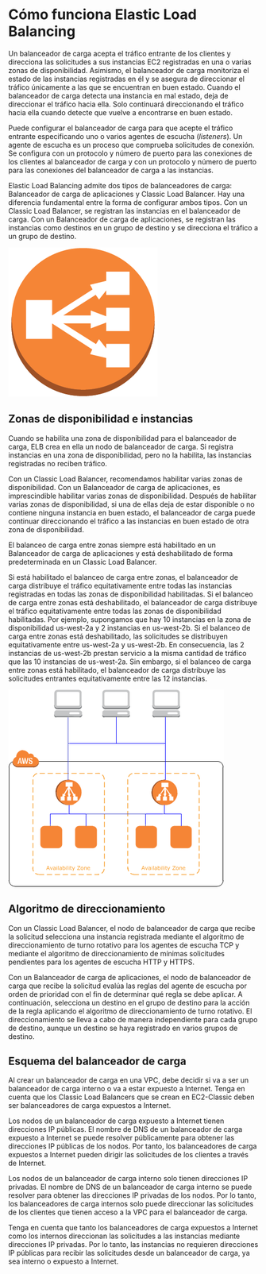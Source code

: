# Cómo funciona Elastic Load Balancing

Un balanceador de carga acepta el tráfico entrante de los clientes y direcciona las solicitudes a sus instancias EC2 registradas en una o varias zonas de disponibilidad. Asimismo, el balanceador de carga monitoriza el estado de las instancias registradas en él y se asegura de direccionar el tráfico únicamente a las que se encuentran en buen estado. Cuando el balanceador de carga detecta una instancia en mal estado, deja de direccionar el tráfico hacia ella. Solo continuará direccionando el tráfico hacia ella cuando detecte que vuelve a encontrarse en buen estado.

Puede configurar el balanceador de carga para que acepte el tráfico entrante especificando uno o varios agentes de escucha (*listeners*). Un agente de escucha es un proceso que comprueba solicitudes de conexión. Se configura con un protocolo y número de puerto para las conexiones de los clientes al balanceador de carga y con un protocolo y número de puerto para las conexiones del balanceador de carga a las instancias.

Elastic Load Balancing admite dos tipos de balanceadores de carga: Balanceador de carga de aplicaciones y Classic Load Balancer. Hay una diferencia fundamental entre la forma de configurar ambos tipos. Con un Classic Load Balancer, se registran las instancias en el balanceador de carga. Con un Balanceador de carga de aplicaciones, se registran las instancias como destinos en un grupo de destino y se direcciona el tráfico a un grupo de destino.

![alt text](https://raw.githubusercontent.com/conapps/conapps-iot/master/AWS%20Cloud/EC2/ELB/images/logo.png "Logo ELB")

## Zonas de disponibilidad e instancias

Cuando se habilita una zona de disponibilidad para el balanceador de carga, ELB crea en ella un nodo de balanceador de carga. Si registra instancias en una zona de disponibilidad, pero no la habilita, las instancias registradas no reciben tráfico.

Con un Classic Load Balancer, recomendamos habilitar varias zonas de disponibilidad. Con un Balanceador de carga de aplicaciones, es imprescindible habilitar varias zonas de disponibilidad. Después de habilitar varias zonas de disponibilidad, si una de ellas deja de estar disponible o no contiene ninguna instancia en buen estado, el balanceador de carga puede continuar direccionando el tráfico a las instancias en buen estado de otra zona de disponibilidad.

El balanceo de carga entre zonas siempre está habilitado en un Balanceador de carga de aplicaciones y está deshabilitado de forma predeterminada en un Classic Load Balancer. 

Si está habilitado el balanceo de carga entre zonas, el balanceador de carga distribuye el tráfico equitativamente entre todas las instancias registradas en todas las zonas de disponibilidad habilitadas. Si el balanceo de carga entre zonas está deshabilitado, el balanceador de carga distribuye el tráfico equitativamente entre todas las zonas de disponibilidad habilitadas. Por ejemplo, supongamos que hay 10 instancias en la zona de disponibilidad us-west-2a y 2 instancias en us-west-2b. Si el balanceo de carga entre zonas está deshabilitado, las solicitudes se distribuyen equitativamente entre us-west-2a y us-west-2b. En consecuencia, las 2 instancias de us-west-2b prestan servicio a la misma cantidad de tráfico que las 10 instancias de us-west-2a. Sin embargo, si el balanceo de carga entre zonas está habilitado, el balanceador de carga distribuye las solicitudes entrantes equitativamente entre las 12 instancias.

![alt text](https://raw.githubusercontent.com/conapps/conapps-iot/master/AWS%20Cloud/EC2/ELB/images/availability_zones.png "AZs")


## Algoritmo de direccionamiento

Con un Classic Load Balancer, el nodo de balanceador de carga que recibe la solicitud selecciona una instancia registrada mediante el algoritmo de direccionamiento de turno rotativo para los agentes de escucha TCP y mediante el algoritmo de direccionamiento de mínimas solicitudes pendientes para los agentes de escucha HTTP y HTTPS.

Con un Balanceador de carga de aplicaciones, el nodo de balanceador de carga que recibe la solicitud evalúa las reglas del agente de escucha por orden de prioridad con el fin de determinar qué regla se debe aplicar. A continuación, selecciona un destino en el grupo de destino para la acción de la regla aplicando el algoritmo de direccionamiento de turno rotativo. El direccionamiento se lleva a cabo de manera independiente para cada grupo de destino, aunque un destino se haya registrado en varios grupos de destino.

## Esquema del balanceador de carga

Al crear un balanceador de carga en una VPC, debe decidir si va a ser un balanceador de carga interno o va a estar expuesto a Internet. Tenga en cuenta que los Classic Load Balancers que se crean en EC2-Classic deben ser balanceadores de carga expuestos a Internet.

Los nodos de un balanceador de carga expuesto a Internet tienen direcciones IP públicas. El nombre de DNS de un balanceador de carga expuesto a Internet se puede resolver públicamente para obtener las direcciones IP públicas de los nodos. Por tanto, los balanceadores de carga expuestos a Internet pueden dirigir las solicitudes de los clientes a través de Internet.

Los nodos de un balanceador de carga interno solo tienen direcciones IP privadas. El nombre de DNS de un balanceador de carga interno se puede resolver para obtener las direcciones IP privadas de los nodos. Por lo tanto, los balanceadores de carga internos solo puede direccionar las solicitudes de los clientes que tienen acceso a la VPC para el balanceador de carga.

Tenga en cuenta que tanto los balanceadores de carga expuestos a Internet como los internos direccionan las solicitudes a las instancias mediante direcciones IP privadas. Por lo tanto, las instancias no requieren direcciones IP públicas para recibir las solicitudes desde un balanceador de carga, ya sea interno o expuesto a Internet.